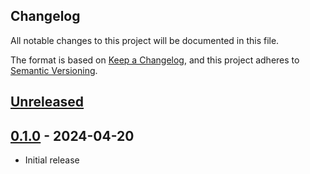 ## Changelog
All notable changes to this project will be documented in this file.

The format is based on [Keep a Changelog](https://keepachangelog.com/en/1.0.0/),
and this project adheres to [Semantic Versioning](https://semver.org/spec/v2.0.0.html).

## [Unreleased]

## [0.1.0] - 2024-04-20
- Initial release


[Unreleased]: https://github.com/napalmpapalam/rlx/compare/0.1.0...HEAD
[0.1.0]: https://github.com/napalmpapalam/rlx/releases/tag/0.1.0
